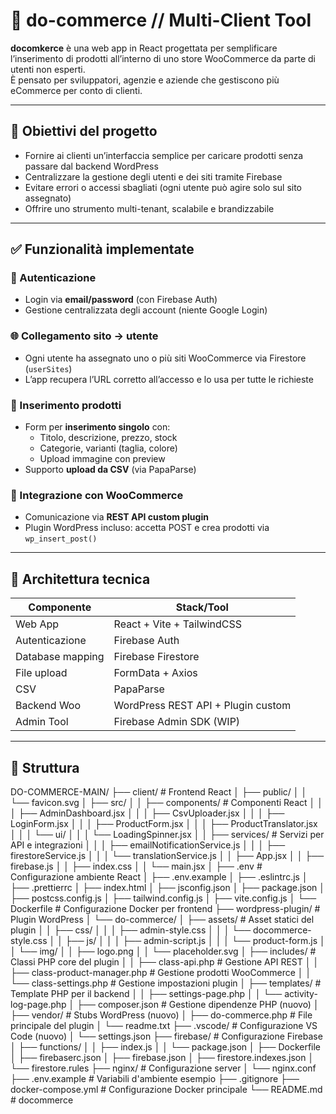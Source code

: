 # 🛒 do-commerce // Multi-Client Tool

**docomkerce** è una web app in React progettata per semplificare l’inserimento di prodotti all’interno di uno store WooCommerce da parte di utenti non esperti.  
È pensato per sviluppatori, agenzie e aziende che gestiscono più eCommerce per conto di clienti.

---

## 🚀 Obiettivi del progetto

- Fornire ai clienti un’interfaccia semplice per caricare prodotti senza passare dal backend WordPress
- Centralizzare la gestione degli utenti e dei siti tramite Firebase
- Evitare errori o accessi sbagliati (ogni utente può agire solo sul sito assegnato)
- Offrire uno strumento multi-tenant, scalabile e brandizzabile

---

## ✅ Funzionalità implementate

### 👤 Autenticazione
- Login via **email/password** (con Firebase Auth)
- Gestione centralizzata degli account (niente Google Login)

### 🌐 Collegamento sito → utente
- Ogni utente ha assegnato uno o più siti WooCommerce via Firestore (`userSites`)
- L’app recupera l’URL corretto all’accesso e lo usa per tutte le richieste

### 🧾 Inserimento prodotti
- Form per **inserimento singolo** con:
  - Titolo, descrizione, prezzo, stock
  - Categorie, varianti (taglia, colore)
  - Upload immagine con preview
- Supporto **upload da CSV** (via PapaParse)

### 📡 Integrazione con WooCommerce
- Comunicazione via **REST API custom plugin**
- Plugin WordPress incluso: accetta POST e crea prodotti via `wp_insert_post()`

---

## 🧩 Architettura tecnica

| Componente       | Stack/Tool                |
|------------------|---------------------------|
| Web App          | React + Vite + TailwindCSS|
| Autenticazione   | Firebase Auth             |
| Database mapping | Firebase Firestore        |
| File upload      | FormData + Axios          |
| CSV              | PapaParse                 |
| Backend Woo      | WordPress REST API + Plugin custom |
| Admin Tool       | Firebase Admin SDK (WIP)  |

---

## 🔧 Struttura

DO-COMMERCE-MAIN/
├── client/                            # Frontend React
│   ├── public/
│   │   └── favicon.svg
│   ├── src/
│   │   ├── components/                # Componenti React
│   │   │   ├── AdminDashboard.jsx
│   │   │   ├── CsvUploader.jsx
│   │   │   ├── LoginForm.jsx
│   │   │   ├── ProductForm.jsx
│   │   │   ├── ProductTranslator.jsx
│   │   │   └── ui/
│   │   │       └── LoadingSpinner.jsx
│   │   ├── services/                  # Servizi per API e integrazioni
│   │   │   ├── emailNotificationService.js
│   │   │   ├── firestoreService.js
│   │   │   └── translationService.js
│   │   ├── App.jsx
│   │   ├── firebase.js
│   │   ├── index.css
│   │   └── main.jsx
│   ├── .env                           # Configurazione ambiente React
│   ├── .env.example
│   ├── .eslintrc.js
│   ├── .prettierrc
│   ├── index.html
│   ├── jsconfig.json
│   ├── package.json
│   ├── postcss.config.js
│   ├── tailwind.config.js
│   ├── vite.config.js
│   └── Dockerfile                     # Configurazione Docker per frontend
├── wordpress-plugin/                  # Plugin WordPress
│   └── do-commerce/
│       ├── assets/                    # Asset statici del plugin
│       │   ├── css/
│       │   │   ├── admin-style.css
│       │   │   └── docommerce-style.css
│       │   ├── js/
│       │   │   ├── admin-script.js
│       │   │   └── product-form.js
│       │   └── img/
│       │       ├── logo.png
│       │       └── placeholder.svg
│       ├── includes/                  # Classi PHP core del plugin
│       │   ├── class-api.php          # Gestione API REST
│       │   ├── class-product-manager.php # Gestione prodotti WooCommerce
│       │   └── class-settings.php     # Gestione impostazioni plugin
│       ├── templates/                 # Template PHP per il backend
│       │   ├── settings-page.php
│       │   └── activity-log-page.php
│       ├── composer.json              # Gestione dipendenze PHP (nuovo)
│       ├── vendor/                    # Stubs WordPress (nuovo)
│       ├── do-commerce.php            # File principale del plugin
│       └── readme.txt
├── .vscode/                           # Configurazione VS Code (nuovo)
│   └── settings.json
├── firebase/                          # Configurazione Firebase
│   ├── functions/
│   │   ├── index.js
│   │   └── package.json
│   ├── Dockerfile
│   ├── firebaserc.json
│   ├── firebase.json
│   ├── firestore.indexes.json
│   └── firestore.rules
├── nginx/                             # Configurazione server
│   └── nginx.conf
├── .env.example                       # Variabili d'ambiente esempio
├── .gitignore
├── docker-compose.yml                 # Configurazione Docker principale
└── README.md
#   d o c o m m e r c e  
 